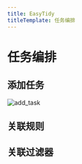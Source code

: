 ```yaml
---
title: EasyTidy
titleTemplate: 任务编排
---
```


# 任务编排

## 添加任务

![add_task](/images/task_add.png)

## 关联规则

## 关联过滤器

